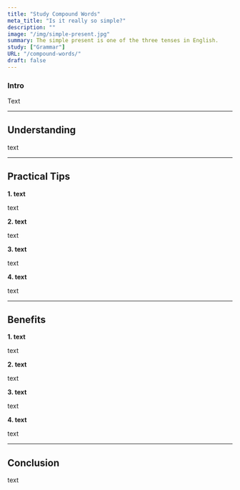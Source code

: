 ```yaml
---
title: "Study Compound Words"
meta_title: "Is it really so simple?"
description: ""
image: "/img/simple-present.jpg"
summary: The simple present is one of the three tenses in English.
study: ["Grammar"]
URL: "/compound-words/"
draft: false
---
```


### Intro 

Text

<hr>

## Understanding

text

<hr>

## Practical Tips

**1. text**

text

**2. text**

text

**3. text**

text

**4. text**

text

<hr>

## Benefits

**1. text**

text

**2. text**

text

**3. text**

text

**4. text**

text

<hr>

## Conclusion

text

